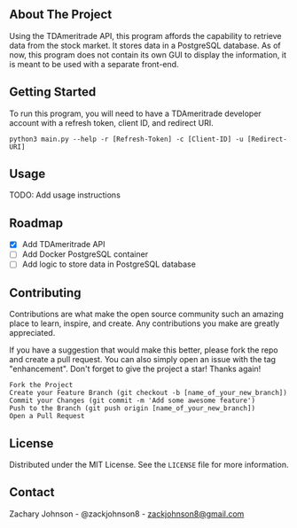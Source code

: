 <a name="readme-top"></a>
## About The Project
Using the TDAmeritrade API, this program affords the capability to retrieve data from the stock market. It stores 
data in a PostgreSQL database. As of now, this program does not contain its own GUI to display the information, 
it is meant to be used with a separate front-end.

## Getting Started
To run this program, you will need to have a TDAmeritrade developer account with a refresh token, client ID, and 
redirect URI.</br>

`python3 main.py --help -r [Refresh-Token] -c [Client-ID] -u [Redirect-URI]`

## Usage
TODO: Add usage instructions

## Roadmap
- [x] Add TDAmeritrade API
- [ ] Add Docker PostgreSQL container
- [ ] Add logic to store data in PostgreSQL database

## Contributing
Contributions are what make the open source community such an amazing place to learn, inspire, and create. Any contributions you make are greatly appreciated.

If you have a suggestion that would make this better, please fork the repo and create a pull request. You can also simply open an issue with the tag "enhancement". Don't forget to give the project a star! Thanks again!

    Fork the Project
    Create your Feature Branch (git checkout -b [name_of_your_new_branch])
    Commit your Changes (git commit -m 'Add some awesome feature')
    Push to the Branch (git push origin [name_of_your_new_branch])
    Open a Pull Request

## License
Distributed under the MIT License. See the `LICENSE` file for more information.

## Contact
Zachary Johnson - @zackjohnson8 - zackjohnson8@gmail.com